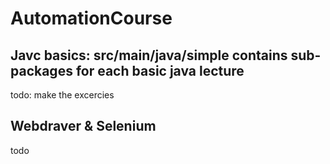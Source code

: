 # AutomationCourse

## Javc basics: src/main/java/simple contains sub-packages for each basic java lecture
todo: make the excercies

## Webdraver & Selenium
todo
